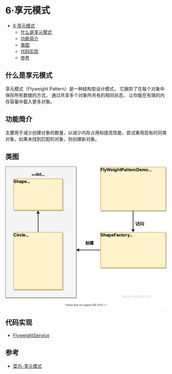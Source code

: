 # 6·享元模式

- [6·享元模式](#6享元模式)
  - [什么是享元模式](#什么是享元模式)
  - [功能简介](#功能简介)
  - [类图](#类图)
  - [代码实现](#代码实现)
  - [参考](#参考)

## 什么是享元模式
享元模式（Flyweight Pattern）是一种结构型设计模式， 它摒弃了在每个对象中保存所有数据的方式， 通过共享多个对象所共有的相同状态， 让你能在有限的内存容量中载入更多对象。

## 功能简介
主要用于减少创建对象的数量，以减少内存占用和提高性能，尝试重用现有的同类对象，如果未找到匹配的对象，则创建新对象。

## 类图
![图12-享元模式类图](/docs/images/图12-享元模式类图.png)

## 代码实现
- [FlyweightService](/src/main/java/com/ly/pattern/flyweight/FlyweightService.java)

## 参考
- [菜鸟-享元模式](https://www.runoob.com/design-pattern/flyweight-pattern.html)